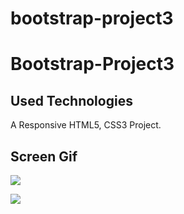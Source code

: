 # bootstrap-project3

<h1>Bootstrap-Project3</h1>

<h2>Used Technologies</h2>	

A Responsive HTML5, CSS3 Project.

<h2>Screen Gif</h2>

![](/images/project2.gif)
<br>

![](/images/project.gif)